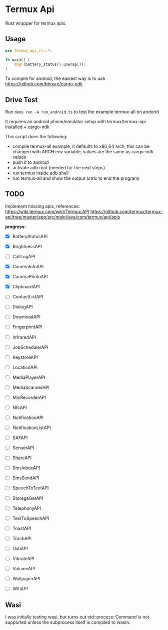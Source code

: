 # Termux Api

Rust wrapper for termux apis.

## Usage

```rs
use termux_api_rs::*;

fn main() {
    dbg!(battery_status().unwrap());
}
```

To compile for android, the easiest way is to use
https://github.com/bbqsrc/cargo-ndk

## Drive Test

Run `deno run -A run_android.ts` to test the example termux-all on andorid

It requires an android phone/emulator setup with termux/termux-api installed +
cargo-ndk

This script does the following:

- compile termux-all example, it defaults to x86_64 arch, this can be changed
  with ARCH env variable, values are the same as cargo-ndk values
- push it to android
- activate adb root (needed for the next steps)
- run termux inside adb shell
- run termux-all and show the output (ctrlc to end the program)

## TODO

Implement missing apis, references: https://wiki.termux.com/wiki/Termux:API
https://github.com/termux/termux-api/tree/master/app/src/main/java/com/termux/api/apis

**progress:**

- [x] BatteryStatusAPI
- [x] BrightnessAPI
- [ ] CallLogAPI
- [x] CameraInfoAPI
- [x] CameraPhotoAPI
- [x] ClipboardAPI
- [ ] ContactListAPI
- [ ] DialogAPI
- [ ] DownloadAPI
- [ ] FingerprintAPI
- [ ] InfraredAPI
- [ ] JobSchedulerAPI
- [ ] KeystoreAPI
- [ ] LocationAPI
- [ ] MediaPlayerAPI
- [ ] MediaScannerAPI
- [ ] MicRecorderAPI
- [ ] NfcAPI
- [ ] NotificationAPI
- [ ] NotificationListAPI
- [ ] SAFAPI
- [ ] SensorAPI
- [ ] ShareAPI
- [ ] SmsInboxAPI
- [ ] SmsSendAPI
- [ ] SpeechToTextAPI
- [ ] StorageGetAPI
- [ ] TelephonyAPI
- [ ] TextToSpeechAPI
- [ ] ToastAPI
- [ ] TorchAPI
- [ ] UsbAPI
- [ ] VibrateAPI
- [ ] VolumeAPI
- [ ] WallpaperAPI
- [ ] WifiAPI


## Wasi

I was initially testing wasi, but turns out std::process::Command is not supported unless the subprocess itself is compiled to wasm. 
